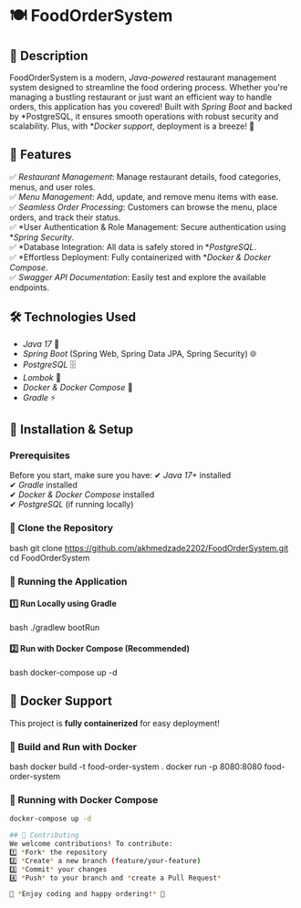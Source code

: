 # 🍽 FoodOrderSystem 

## 📜 Description
FoodOrderSystem is a modern, *Java-powered* restaurant management system designed to streamline the food ordering process. Whether you're managing a bustling restaurant or just want an efficient way to handle orders, this application has you covered! Built with *Spring Boot* and backed by *PostgreSQL, it ensures smooth operations with robust security and scalability. Plus, with **Docker support*, deployment is a breeze! 🚀

## 🎯 Features
✅ *Restaurant Management*: Manage restaurant details, food categories, menus, and user roles.  
✅ *Menu Management*: Add, update, and remove menu items with ease.  
✅ *Seamless Order Processing*: Customers can browse the menu, place orders, and track their status.  
✅ *User Authentication & Role Management: Secure authentication using **Spring Security*.  
✅ *Database Integration: All data is safely stored in **PostgreSQL*.  
✅ *Effortless Deployment: Fully containerized with **Docker & Docker Compose*.  
✅ *Swagger API Documentation*: Easily test and explore the available endpoints.  

## 🛠 Technologies Used    
- *Java 17* 🌱
- *Spring Boot* (Spring Web, Spring Data JPA, Spring Security) 🌐
- *PostgreSQL* 🗄
- *Lombok* 🔧
- *Docker & Docker Compose* 🐳
- *Gradle* ⚡

## 🚀 Installation & Setup

### Prerequisites
Before you start, make sure you have:
✔ *Java 17+* installed  
✔ *Gradle* installed  
✔ *Docker & Docker Compose* installed  
✔ *PostgreSQL* (if running locally)  

### 🔹 Clone the Repository
bash
git clone https://github.com/akhmedzade2202/FoodOrderSystem.git
cd FoodOrderSystem



### 🏃 Running the Application
#### 1️⃣ Run Locally using Gradle
bash
./gradlew bootRun


#### 2️⃣ Run with Docker Compose (Recommended)
bash
docker-compose up -d


## 🐳 Docker Support
This project is **fully containerized** for easy deployment! 

### 🔹 Build and Run with Docker
bash
docker build -t food-order-system .
docker run -p 8080:8080 food-order-system


### 🔹 Running with Docker Compose
```bash
docker-compose up -d

## 🤝 Contributing
We welcome contributions! To contribute:
1️⃣ *Fork* the repository  
2️⃣ *Create* a new branch (feature/your-feature)  
3️⃣ *Commit* your changes  
4️⃣ *Push* to your branch and *create a Pull Request*  

🌟 *Enjoy coding and happy ordering!* 🎉

